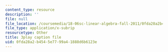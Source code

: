 ```yaml
---
content_type: resource
description: ''
file: null
file_location: /coursemedia/18-06sc-linear-algebra-fall-2011/0fda28a2b4545e7799a41888d6b6123e_l88D4r74gtM.vtt
file_type: application/x-subrip
resourcetype: Other
title: 3play caption file
uid: 0fda28a2-b454-5e77-99a4-1888d6b6123e
---
```

